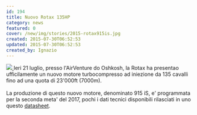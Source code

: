 ```yaml
---
id: 194
title: Nuovo Rotax 135HP
category: news
featured: 0
cover: /new/img/stories/2015-rotax915is.jpg
created: 2015-07-30T06:52:53
updated: 2015-07-30T06:52:53
created_by: Ignazio
---
```


<a href="/new/img/stories/2015-rotax915is.jpg" target="_blank">
    <img class="float-start mr-3 mb-4 w-[300px]" src="/new/img/stories/2015-rotax915is.jpg"/>
</a>
Ieri 21 luglio, presso l'AirVenture do Oshkosh, la Rotax ha presentao ufficilamente un nuovo motore turbocompresso ad iniezione da 135 cavalli fino ad una quota di 23'000ft (7000m).<br />
<br />
La produzione di questo nuovo motore, denominato 915 iS, e' programmata per la seconda meta' del 2017, pochi i dati tecnici disponibili rilasciati in uno questo
<a href="/docs/2015-rotax 915-is-datasheet-072015.pdf" target="_blank">datasheet</a>.
